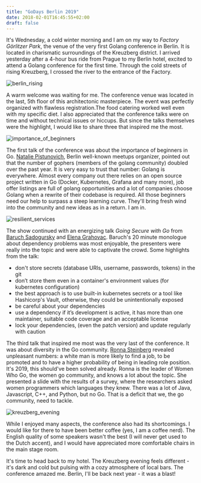 ```yaml
---
title: "GoDays Berlin 2019"
date: 2018-02-01T16:45:55+02:00
draft: false
---
```


It's Wednesday, a cold winter morning and I am on my way to _Factory Görlitzer Park_, the venue of the very first Golang conference in Berlin. It is located in charismatic surroundings of the Kreuzberg district. I arrived yesterday after a 4-hour bus ride from Prague to my Berlin hotel, excited to attend a Golang conference for the first time. Through the cold streets of rising Kreuzberg, I crossed the river to the entrance of the Factory. 

![berlin_rising](../../img/godays_01.jpg "Berlin is rising")

A warm welcome was waiting for me. The conference venue was located in the last, 5th floor of this architectonic masterpiece. The event was perfectly organized with flawless registration.The food catering worked well even with my specific diet. I also appreciated that the conference talks were on time and without technical issues or hiccups. But since the talks themselves were the highlight, I would like to share three that inspired me the most.

![importance_of_beginners](../../img/godays_02.jpg "Importance of beginners")

The first talk of the conference was about the importance of beginners in Go. [Natalie Pistunovich](https://twitter.com/NataliePis), Berlin well-known meetups organizer, pointed out that the number of gophers (members of the golang community) doubled over the past year. It is very easy to trust that number: Golang is everywhere. Almost every company out there relies on an open source project written in Go (Docker, Kubernetes, Grafana and many more), job offer listings are full of golang opportunities and a lot of companies choose Golang when a rewrite of their codebase is required. All those beginners need our help to surpass a steep learning curve. They'll bring fresh wind into the community and new ideas as in a return. I am in. 

![resilient_services](../../img/godays_03.jpg "Aditya Mukerjee: Building Resilient Services in Go")

The show continued with an energizing talk _Going Secure with Go_ from [Baruch Sadogursky](https://twitter.com/jbaruch) and [Elena Grahovac](https://twitter.com/webdeva). Baruch's 20 minute monologue about dependency problems was most enjoyable, the presenters were really into the topic and were able to captivate the crowd. Some highlights from the talk:
- don't store secrets (database URIs, username, passwords, tokens) in the git
- don’t store them even in a container's environment values (for kubernetes configuration)
- the best approach is to use built-in kubernetes secrets or a tool like Hashicorp's Vault, otherwise, they could be unintentionally exposed
- be careful about your dependencies
- use a dependency if it’s development is active, it has more than one maintainer, suitable code coverage and an acceptable license
- lock your dependencies, (even the patch version) and update regularly with caution

The third talk that inspired me most was the very last of the conference. It was about diversity in the Go community. [Ronna Steinberg](https://twitter.com/ronnax) revealed unpleasant numbers: a white man is more likely to find a job, to be promoted and to have a higher probability of being in leading role position. It's 2019, this should've been solved already. Ronna is the leader of Women Who Go, the women go community, and knows a lot about the topic. She presented a slide with the results of a survey, where the researchers asked women programmers which languages they knew. There was a lot of Java, Javascript, C++, and Python, but no Go. That is a deficit that we, the go community, need to tackle.

![kreuzberg_evening](../../img/godays_04.jpg "Kreuzberg evening")

While I enjoyed many aspects, the conference also had its shortcomings. I would like for there to have been better coffee (yes, I am a coffee nerd). The English quality of some speakers wasn't the best (I will never get used to the Dutch accent), and I would have appreciated more comfortable chairs in the main stage room. 

It's time to head back to my hotel. The Kreuzberg evening feels different - it's dark and cold but pulsing with a cozy atmosphere of local bars. The conference amazed me. Berlin, I'll be back next year - it was a blast!

